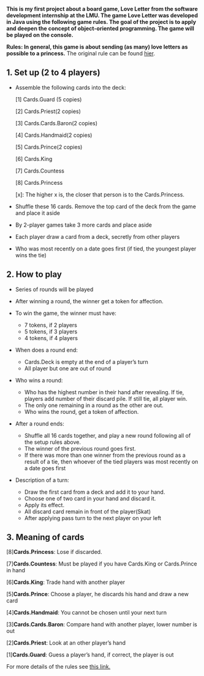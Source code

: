 **This is my first project about a board game, Love Letter from the software development internship at the LMU. The game Love Letter was developed in Java using the following game rules. The goal of the project is to apply and deepen the concept of object-oriented programming. The game will be played on the console.**







**Rules: In general, this game is about sending (as many) love letters as possible to a princess.**
The original rule can be found [hier](http://alderac.com/wp-content/uploads/2017/11/Love-Letter-Premium_Rulebook.pdf).

## 1. Set up (2 to 4 players)
- Assemble the following cards into the deck: 
   
   [1] Cards.Guard (5 copies)

   [2] Cards.Priest(2 copies)

   [3] Cards.Cards.Baron(2 copies)

   [4] Cards.Handmaid(2 copies)

   [5] Cards.Prince(2 copies)

   [6] Cards.King

   [7] Cards.Countess

   [8] Cards.Princess
   
   [x]: The higher x is, the closer that person is to the Cards.Princess.

- 	Shuffle these 16 cards. Remove the top card of the deck from the game and place it aside
- By 2-player games take 3 more cards and place aside
-	Each player draw a card from a deck, secretly from other players
-	Who was most recently on a date goes first (if tied, the youngest player wins the tie)
## 2.	How to play
-	Series of rounds will be played
-	After winning a round, the winner get a token for affection.
- To win the game, the winner must have:
  - 7 tokens, if 2 players
  - 5 tokens, if 3 players
  - 4 tokens, if 4 players

- When does a round end: 
  - Cards.Deck is empty at the end of a player’s turn
  - All player but one are out of round


- Who wins a round:
  - Who has the highest number in their hand after revealing. If tie, players add number of their discard pile. If still tie, all player win.
  - The only one remaining in a round as the other are out.
  - Who wins the round, get a token of affection.

- After a round ends:
  - Shuffle all 16 cards together, and play a new round following all of the setup rules above. 
  - The winner of the previous round goes first. 
  - If there was more than one winner from the previous round as a result of a tie, then whoever of the tied players was most recently on a date goes first


    
-	Description of a turn:
     - Draw the first card from a deck and add it to your hand.
     - 	Choose one of two card in your hand and discard it.
     - Apply its effect.
     - All discard card remain in front of the player(Skat)
     - After applying pass turn to the next player on your left


## 3. Meaning of cards
[8]**Cards.Princess**: Lose if discarded.

[7]**Cards.Countess**: Must be played if you have Cards.King or Cards.Prince in hand

[6]**Cards.King**: Trade hand with another player	

[5]**Cards.Prince**: Choose a player, he discards his hand and draw a new card

[4]**Cards.Handmaid**: You cannot be chosen until your next turn

[3]**Cards.Cards.Baron**: Compare hand with another player, lower number is out

[2]**Cards.Priest**: Look at an other player’s hand

[1]**Cards.Guard**: Guess a player’s hand, if correct, the player is out

For more details of the rules see [this link.](http://alderac.com/wp-content/uploads/2017/11/Love-Letter-Premium_Rulebook.pdf)


